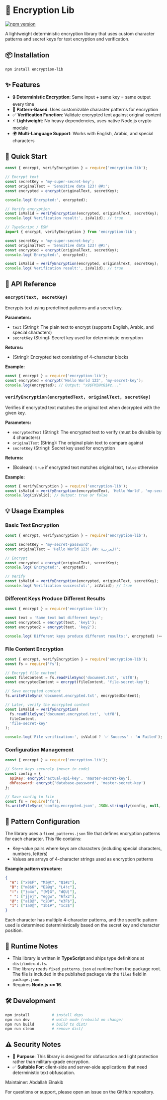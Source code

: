 # 🔐 Encryption Lib

[![npm version](https://img.shields.io/npm/v/encryption-lib.svg)](https://www.npmjs.com/package/encryption-lib)

A lightweight deterministic encryption library that uses custom character patterns and secret keys for text encryption and verification.

## 📦 Installation

```bash
npm install encryption-lib
```

## ✨ Features

- 🔒 **Deterministic Encryption**: Same input + same key = same output every time
- 🎨 **Pattern-Based**: Uses customizable character patterns for encryption
- ✅ **Verification Function**: Validate encrypted text against original content
- ⚡ **Lightweight**: No heavy dependencies, uses native Node.js crypto module
- 🌍 **Multi-Language Support**: Works with English, Arabic, and special characters

## 🚀 Quick Start

```javascript
const { encrypt, verifyEncryption } = require('encryption-lib');

// Encrypt text
const secretKey = 'my-super-secret-key';
const originalText = 'Sensitive data 123! @#٪';
const encrypted = encrypt(originalText, secretKey);

console.log('Encrypted:', encrypted);

// Verify encryption
const isValid = verifyEncryption(encrypted, originalText, secretKey);
console.log('Verification result:', isValid); // true
```

```ts
// TypeScript / ESM
import { encrypt, verifyEncryption } from 'encryption-lib';

const secretKey = 'my-super-secret-key';
const originalText = 'Sensitive data 123! @#٪';
const encrypted = encrypt(originalText, secretKey);
console.log('Encrypted:', encrypted);

const isValid = verifyEncryption(encrypted, originalText, secretKey);
console.log('Verification result:', isValid); // true
```

## 📖 API Reference

### `encrypt(text, secretKey)`

Encrypts text using predefined patterns and a secret key.

**Parameters:**
- `text` (String): The plain text to encrypt (supports English, Arabic, and special characters)
- `secretKey` (String): Secret key used for deterministic encryption

**Returns:**
- (String): Encrypted text consisting of 4-character blocks

**Example:**
```javascript
const { encrypt } = require('encryption-lib');
const encrypted = encrypt('Hello World 123', 'my-secret-key');
console.log(encrypted); // Output: "x9$FM3@tQ1#z..."
```

### `verifyEncryption(encryptedText, originalText, secretKey)`

Verifies if encrypted text matches the original text when decrypted with the given key.

**Parameters:**
- `encryptedText` (String): The encrypted text to verify (must be divisible by 4 characters)
- `originalText` (String): The original plain text to compare against
- `secretKey` (String): Secret key used for encryption

**Returns:**
- (Boolean): `true` if encrypted text matches original text, `false` otherwise

**Example:**
```javascript
const { verifyEncryption } = require('encryption-lib');
const isValid = verifyEncryption(encryptedText, 'Hello World', 'my-secret-key');
console.log(isValid); // Output: true or false
```

## 💡 Usage Examples

### Basic Text Encryption

```javascript
const { encrypt, verifyEncryption } = require('encryption-lib');

const secretKey = 'my-secret-password';
const originalText = 'Hello World 123! @#٪ العربية';

// Encrypt
const encrypted = encrypt(originalText, secretKey);
console.log('Encrypted:', encrypted);

// Verify
const isValid = verifyEncryption(encrypted, originalText, secretKey);
console.log('Verification successful:', isValid); // true
```

### Different Keys Produce Different Results

```javascript
const { encrypt } = require('encryption-lib');

const text = 'Same text but different keys';
const encrypted1 = encrypt(text, 'key1');
const encrypted2 = encrypt(text, 'key2');

console.log('Different keys produce different results:', encrypted1 !== encrypted2); // true
```

### File Content Encryption

```javascript
const { encrypt, verifyEncryption } = require('encryption-lib');
const fs = require('fs');

// Encrypt file content
const fileContent = fs.readFileSync('document.txt', 'utf8');
const encryptedContent = encrypt(fileContent, 'file-secret-key');

// Save encrypted content
fs.writeFileSync('document.encrypted.txt', encryptedContent);

// Later, verify the encrypted content
const isValid = verifyEncryption(
  fs.readFileSync('document.encrypted.txt', 'utf8'),
  fileContent,
  'file-secret-key'
);

console.log('File verification:', isValid ? '✅ Success' : '❌ Failed');
```

### Configuration Management

```javascript
const { encrypt } = require('encryption-lib');

// Store keys securely (never in code)
const config = {
  apiKey: encrypt('actual-api-key', 'master-secret-key'),
  dbPassword: encrypt('database-password', 'master-secret-key')
};

// Save config to file
const fs = require('fs');
fs.writeFileSync('config.encrypted.json', JSON.stringify(config, null, 2));
```

## 🔧 Pattern Configuration

The library uses a `fixed_patterns.json` file that defines encryption patterns for each character. This file contains:

- Key-value pairs where keys are characters (including special characters, numbers, letters)
- Values are arrays of 4-character strings used as encryption patterns

**Example pattern structure:**

```json
{
  "A": ["x9$F", "M3@t", "Q1#z"],
  "B": ["m8$K", "E2@q", "L4!c"],
  "ا": ["}o4x", "[W}G", "dQU|"],
  " ": ["jjej", "eggw", "6fx2"],
  "@": ["a1B@", "c2D#", "e3F$"],
  "1": ["1a0@", "1b1#", "1c2$"]
}
```

Each character has multiple 4-character patterns, and the specific pattern used is determined deterministically based on the secret key and character position.

## 🧩 Runtime Notes

- This library is written in **TypeScript** and ships type definitions at `dist/index.d.ts`.
- The library reads `fixed_patterns.json` at runtime from the package root. The file is included in the published package via the `files` field in `package.json`.
- Requires **Node.js >= 16**.

## 🛠️ Development

```bash
npm install          # install deps
npm run dev          # watch mode (rebuild on change)
npm run build        # build to dist/
npm run clean        # remove dist/
```

## ⚠️ Security Notes

- 🔐 **Purpose**: This library is designed for obfuscation and light protection rather than military-grade encryption.
- ✅ **Suitable For**: client-side and server-side applications that need deterministic text obfuscation.

Maintainer: Abdallah Elnakib

For questions or support, please open an issue on the GitHub repository.
